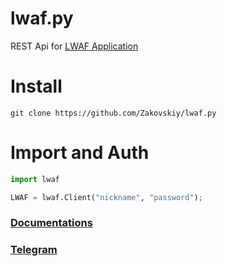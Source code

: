 # lwaf.py
 REST Api for <a href="https://play.google.com/store/apps/details?id=com.Zakovskiy.lwaf">LWAF Application</a>

# Install
```
git clone https://github.com/Zakovskiy/lwaf.py
```

# Import and Auth
```python
import lwaf

LWAF = lwaf.Client("nickname", "password");
```
### [Documentations](https://github.com/Zakovskiy/lwaf.py/tree/master/docs/README.md)

### [Telegram](https://t.me/zakovskiy)

